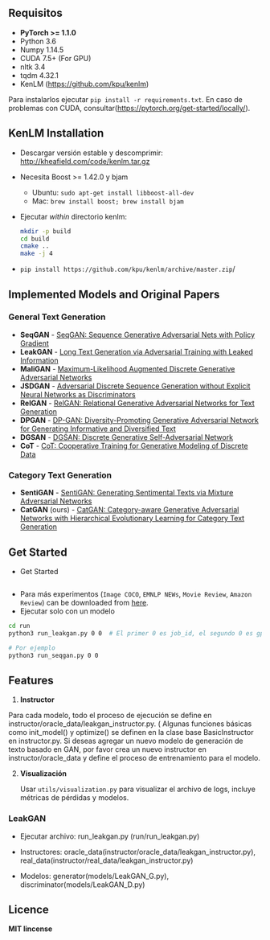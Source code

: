 
## Requisitos

- **PyTorch >= 1.1.0**
- Python 3.6
- Numpy 1.14.5
- CUDA 7.5+ (For GPU)
- nltk 3.4
- tqdm 4.32.1
- KenLM (https://github.com/kpu/kenlm)

Para instalarlos ejecutar `pip install -r requirements.txt`. En caso de problemas con CUDA, consultar(https://pytorch.org/get-started/locally/).

## KenLM Installation

- Descargar versión estable y descomprimir: http://kheafield.com/code/kenlm.tar.gz

- Necesita Boost >= 1.42.0 y bjam

  - Ubuntu: `sudo apt-get install libboost-all-dev`
  - Mac: `brew install boost; brew install bjam`

- Ejecutar *within* directorio kenlm:

  ```bash
  mkdir -p build
  cd build
  cmake ..
  make -j 4
  ```

- `pip install https://github.com/kpu/kenlm/archive/master.zip`/

## Implemented Models and Original Papers

### General Text Generation

- **SeqGAN** - [SeqGAN: Sequence Generative Adversarial Nets with Policy Gradient](https://arxiv.org/abs/1609.05473)
- **LeakGAN** - [Long Text Generation via Adversarial Training with Leaked Information](https://arxiv.org/abs/1709.08624)
- **MaliGAN** - [Maximum-Likelihood Augmented Discrete Generative Adversarial Networks](https://arxiv.org/abs/1702.07983)
- **JSDGAN** - [Adversarial Discrete Sequence Generation without Explicit Neural Networks as Discriminators](http://proceedings.mlr.press/v89/li19g.html)
- **RelGAN** - [RelGAN: Relational Generative Adversarial Networks for Text Generation](https://openreview.net/forum?id=rJedV3R5tm)
- **DPGAN** - [DP-GAN: Diversity-Promoting Generative Adversarial Network for Generating Informative and Diversified Text](https://arxiv.org/abs/1802.01345)
- **DGSAN** - [DGSAN: Discrete Generative Self-Adversarial Network](https://arxiv.org/abs/1908.09127)
- **CoT** - [CoT: Cooperative Training for Generative Modeling of Discrete Data](https://arxiv.org/abs/1804.03782)

### Category Text Generation

- **SentiGAN** - [SentiGAN: Generating Sentimental Texts via Mixture Adversarial Networks](https://www.ijcai.org/proceedings/2018/618)
- **CatGAN** (ours) - [CatGAN: Category-aware Generative Adversarial Networks with Hierarchical Evolutionary Learning for Category Text Generation](https://arxiv.org/abs/1911.06641)

## Get Started

- Get Started

```bash

```

- Para más experimentos (`Image COCO`, `EMNLP NEWs`, `Movie Review`, `Amazon Review`) can be downloaded from [here](https://drive.google.com/drive/folders/1XvT3GqbK1wh3XhTgqBLWUtH_mLzGnKZP?usp=sharing). 
- Ejecutar solo con un modelo

```bash
cd run
python3 run_leakgan.py 0 0	# El primer 0 es job_id, el segundo 0 es gpu_id

# Por ejemplo
python3 run_seqgan.py 0 0
```

## Features

1. **Instructor**

Para cada modelo, todo el proceso de ejecución se define en instructor/oracle_data/leakgan_instructor.py. ( Algunas funciones básicas como init_model() y optimize() se definen en la clase base BasicInstructor en instructor.py. Si deseas agregar un nuevo modelo de generación de texto basado en GAN, por favor crea un nuevo instructor en instructor/oracle_data y define el proceso de entrenamiento para el modelo.

2. **Visualización**
   
   Usar `utils/visualization.py` para visualizar el archivo de logs, incluye métricas de pérdidas y modelos. 
   

  
### LeakGAN

- Ejecutar archivo: run_leakgan.py (run/run_leakgan.py)

- Instructores: oracle_data(instructor/oracle_data/leakgan_instructor.py), real_data(instructor/real_data/leakgan_instructor.py)

- Modelos: generator(models/LeakGAN_G.py), discriminator(models/LeakGAN_D.py)



  

## Licence

**MIT lincense**

